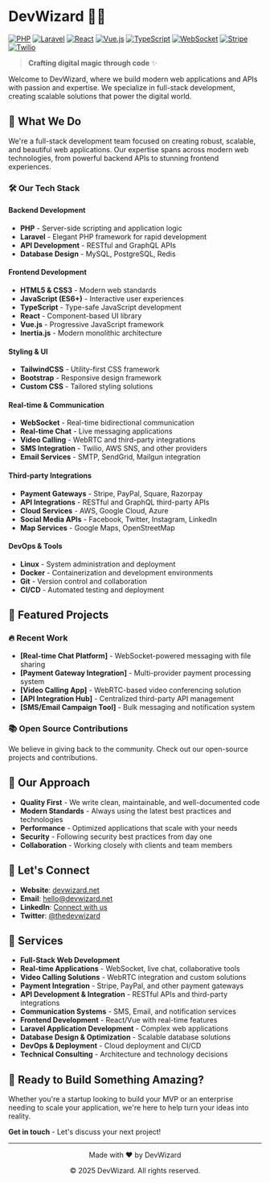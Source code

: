 # DevWizard 🧙‍♂️

[![PHP](https://img.shields.io/badge/PHP-777BB4?style=for-the-badge&logo=php&logoColor=white)](https://php.net)
[![Laravel](https://img.shields.io/badge/Laravel-FF2D20?style=for-the-badge&logo=laravel&logoColor=white)](https://laravel.com)
[![React](https://img.shields.io/badge/React-61DAFB?style=for-the-badge&logo=react&logoColor=black)](https://reactjs.org)
[![Vue.js](https://img.shields.io/badge/Vue.js-4FC08D?style=for-the-badge&logo=vue.js&logoColor=white)](https://vuejs.org)
[![TypeScript](https://img.shields.io/badge/TypeScript-3178C6?style=for-the-badge&logo=typescript&logoColor=white)](https://typescriptlang.org)
[![WebSocket](https://img.shields.io/badge/WebSocket-000000?style=for-the-badge&logo=websocket&logoColor=white)](https://developer.mozilla.org/en-US/docs/Web/API/WebSocket)
[![Stripe](https://img.shields.io/badge/Stripe-008CDD?style=for-the-badge&logo=stripe&logoColor=white)](https://stripe.com)
[![Twilio](https://img.shields.io/badge/Twilio-F22F46?style=for-the-badge&logo=twilio&logoColor=white)](https://twilio.com)

> **Crafting digital magic through code** ✨

Welcome to DevWizard, where we build modern web applications and APIs with passion and expertise. We specialize in full-stack development, creating scalable solutions that power the digital world.

## 🚀 What We Do

We're a full-stack development team focused on creating robust, scalable, and beautiful web applications. Our expertise spans across modern web technologies, from powerful backend APIs to stunning frontend experiences.

### 🛠️ Our Tech Stack

#### **Backend Development**
- **PHP** - Server-side scripting and application logic
- **Laravel** - Elegant PHP framework for rapid development
- **API Development** - RESTful and GraphQL APIs
- **Database Design** - MySQL, PostgreSQL, Redis

#### **Frontend Development**
- **HTML5 & CSS3** - Modern web standards
- **JavaScript (ES6+)** - Interactive user experiences
- **TypeScript** - Type-safe JavaScript development
- **React** - Component-based UI library
- **Vue.js** - Progressive JavaScript framework
- **Inertia.js** - Modern monolithic architecture

#### **Styling & UI**
- **TailwindCSS** - Utility-first CSS framework
- **Bootstrap** - Responsive design framework
- **Custom CSS** - Tailored styling solutions

#### **Real-time & Communication**
- **WebSocket** - Real-time bidirectional communication
- **Real-time Chat** - Live messaging applications
- **Video Calling** - WebRTC and third-party integrations
- **SMS Integration** - Twilio, AWS SNS, and other providers
- **Email Services** - SMTP, SendGrid, Mailgun integration

#### **Third-party Integrations**
- **Payment Gateways** - Stripe, PayPal, Square, Razorpay
- **API Integrations** - RESTful and GraphQL third-party APIs
- **Cloud Services** - AWS, Google Cloud, Azure
- **Social Media APIs** - Facebook, Twitter, Instagram, LinkedIn
- **Map Services** - Google Maps, OpenStreetMap

#### **DevOps & Tools**
- **Linux** - System administration and deployment
- **Docker** - Containerization and development environments
- **Git** - Version control and collaboration
- **CI/CD** - Automated testing and deployment

## 🌟 Featured Projects

### 🔥 Recent Work
<!-- Add your key projects here -->
- **[Real-time Chat Platform]** - WebSocket-powered messaging with file sharing
- **[Payment Gateway Integration]** - Multi-provider payment processing system
- **[Video Calling App]** - WebRTC-based video conferencing solution
- **[API Integration Hub]** - Centralized third-party API management
- **[SMS/Email Campaign Tool]** - Bulk messaging and notification system

### 📚 Open Source Contributions
We believe in giving back to the community. Check out our open-source projects and contributions.

## 🎯 Our Approach

- **Quality First** - We write clean, maintainable, and well-documented code
- **Modern Standards** - Always using the latest best practices and technologies
- **Performance** - Optimized applications that scale with your needs
- **Security** - Following security best practices from day one
- **Collaboration** - Working closely with clients and team members

## 🤝 Let's Connect

- **Website**: [devwizard.net](https://devwizard.net)
- **Email**: hello@devwizard.net
- **LinkedIn**: [Connect with us](https://linkedin.com/company/devwizard)
- **Twitter**: [@thedevwizard](https://twitter.com/thedevwizard)

## 💼 Services

- **Full-Stack Web Development**
- **Real-time Applications** - WebSocket, live chat, collaborative tools
- **Video Calling Solutions** - WebRTC integration and custom solutions
- **Payment Integration** - Stripe, PayPal, and other payment gateways
- **API Development & Integration** - RESTful APIs and third-party integrations
- **Communication Systems** - SMS, Email, and notification services
- **Frontend Development** - React/Vue with real-time features
- **Laravel Application Development** - Complex web applications
- **Database Design & Optimization** - Scalable database solutions
- **DevOps & Deployment** - Cloud deployment and CI/CD
- **Technical Consulting** - Architecture and technology decisions

## 🚀 Ready to Build Something Amazing?

Whether you're a startup looking to build your MVP or an enterprise needing to scale your application, we're here to help turn your ideas into reality.

**Get in touch** - Let's discuss your next project!

---

<div align="center">
  <p>Made with ❤️ by DevWizard</p>
  <p>© 2025 DevWizard. All rights reserved.</p>
</div>
